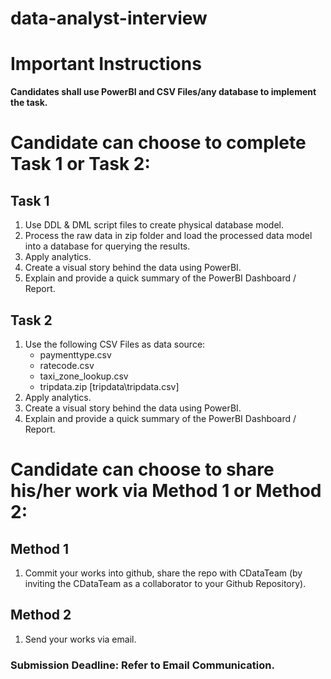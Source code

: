 # data-analyst-interview
  
# Important Instructions
**Candidates shall use PowerBI and CSV Files/any database to implement the task.**  

# Candidate can choose to complete Task 1 or Task 2:
## Task 1
1. Use DDL & DML script files to create physical database model.
2. Process the raw data in zip folder and load the processed data model into a database for querying the results. 
3. Apply analytics.
4. Create a visual story behind the data using PowerBI.
5. Explain and provide a quick summary of the PowerBI Dashboard / Report.

## Task 2
1. Use the following CSV Files as data source:
   - paymenttype.csv
   - ratecode.csv
   - taxi_zone_lookup.csv
   - tripdata.zip [tripdata\tripdata.csv] 
2. Apply analytics.
3. Create a visual story behind the data using PowerBI.
4. Explain and provide a quick summary of the PowerBI Dashboard / Report.


# Candidate can choose to share his/her work via Method 1 or Method 2: <br>
## Method 1
1. Commit your works into github, share the repo with CDataTeam (by inviting the CDataTeam as a collaborator to your Github Repository).

## Method 2
1. Send your works via email.

### Submission Deadline: Refer to Email Communication.
